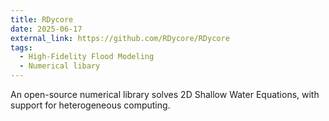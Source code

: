```yaml
---
title: RDycore
date: 2025-06-17
external_link: https://github.com/RDycore/RDycore
tags:
  - High-Fidelity Flood Modeling
  - Numerical libary
---
```


An open-source numerical library solves 2D Shallow Water Equations, with support for heterogeneous computing. 

<!--more-->
